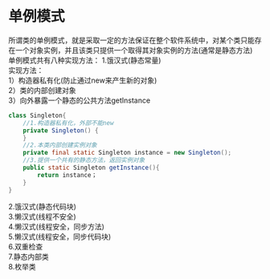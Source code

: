 # 单例模式  
所谓类的单例模式，就是采取一定的方法保证在整个软件系统中，对某个类只能存在一个对象实例，并且该类只提供一个取得其对象实例的方法(通常是静态方法)  
单例模式共有八种实现方法：
1.饿汉式(静态常量)  
实现方法：  
1）构造器私有化(防止通过new来产生新的对象)  
2）类的内部创建对象  
3）向外暴露一个静态的公共方法getInstance  
```java
class Singleton{
    //1.构造器私有化，外部不能new
    private Singleton() {
    }
    //2.本类内部创建实例对象
    private final static Singleton instance = new Singleton();
    //3.提供一个共有的静态方法，返回实例对象
    public static Singleton getInstance(){
        return instance；
    }
}
```

2.饿汉式(静态代码块)  
3.懒汉式(线程不安全)  
4.懒汉式(线程安全，同步方法)  
5.懒汉式(线程安全，同步代码块)  
6.双重检查  
7.静态内部类  
8.枚举类  
